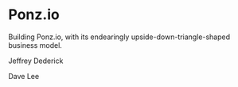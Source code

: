 # Ponz.io

Building Ponz.io, with its endearingly upside-down-triangle-shaped business model.

Jeffrey Dederick

Dave Lee
